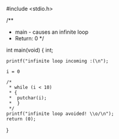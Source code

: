 #include <stdio.h>

/**
 * main - causes an infinite loop
 * Return: 0
 */

int main(void)
{
	int;

	printf("infinite loop incoming :(\n");

	i = 0

	/*
	 * while (i < 10)
	 * {
	 *  putchar(i);
	 *  }
	 */
	printf("infinite loop avoided! \\o/\n");
	return (0);
}
